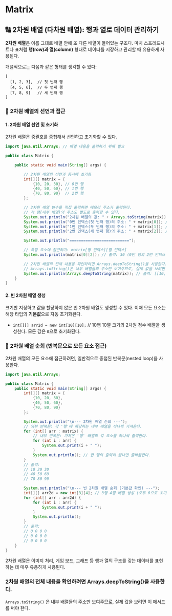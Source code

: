 

# Matrix

## 🔠 2차원 배열 (다차원 배열): 행과 열로 데이터 관리하기

**2차원 배열**은 이름 그대로 배열 안에 또 다른 배열이 들어있는 구조다. 마치 스프레드시트나 표처럼 **행(row)과 열(column)** 형태로 데이터를 저장하고 관리할 때 유용하게 사용된다.

개념적으로는 다음과 같은 형태를 생각할 수 있다:

```
[
  [1, 2, 3],  // 첫 번째 행
  [4, 5, 6],  // 두 번째 행
  [7, 8, 9]   // 세 번째 행
]
```

### 📝 2차원 배열의 선언과 접근

#### 1\. 2차원 배열 선언 및 초기화

2차원 배열은 중괄호를 중첩해서 선언하고 초기화할 수 있다.

```java
import java.util.Arrays; // 배열 내용을 출력하기 위해 필요

public class Matrix {

    public static void main(String[] args) {

        // 2차원 배열의 선언과 동시에 초기화
        int[][] matrix = {
            {10, 20, 30}, // 0번 행
            {40, 50, 60}, // 1번 행
            {70, 80, 90}  // 2번 행
        };

        // 2차원 배열 변수를 직접 출력하면 메모리 주소가 출력된다.
        // 각 행(내부 배열)의 주소도 별도로 출력할 수 있다.
        System.out.println("2차원 배열의 값: " + Arrays.toString(matrix));      // 출력: [[I@... , [I@... , [I@...] (내부 배열들의 주소)
        System.out.println("0번 인덱스(첫 번째 행)의 주소: " + matrix[0]); // 출력: [I@... (첫 번째 내부 배열의 주소)
        System.out.println("1번 인덱스(두 번째 행)의 주소: " + matrix[1]); // 출력: [I@...
        System.out.println("2번 인덱스(세 번째 행)의 주소: " + matrix[2]); // 출력: [I@...

        System.out.println("==========================");

        // 특정 요소에 접근하기: matrix[행 인덱스][열 인덱스]
        System.out.println(matrix[0][2]); // 출력: 30 (0번 행의 2번 인덱스 값)

        // 2차원 배열의 전체 내용을 확인하려면 Arrays.deepToString()을 사용한다.
        // Arrays.toString()은 내부 배열들의 주소만 보여주므로, 실제 값을 보려면 이 메서드를 써야 한다.
        System.out.println(Arrays.deepToString(matrix)); // 출력: [[10, 20, 30], [40, 50, 60], [70, 80, 90]]
    }
}
```

#### 2\. 빈 2차원 배열 생성

크기만 지정하고 값을 할당하지 않은 빈 2차원 배열도 생성할 수 있다. 이때 모든 요소는 해당 타입의 **기본값**으로 자동 초기화된다.

  * `int[][] arr2d = new int[10][10];` // 10행 10열 크기의 2차원 정수 배열을 생성한다. 모든 값은 `0`으로 초기화된다.

### 🔁 2차원 배열 순회 (반복문으로 모든 요소 접근)

2차원 배열의 모든 요소에 접근하려면, 일반적으로 중첩된 반복문(nested loop)을 사용한다.

```java
import java.util.Arrays;

public class Matrix {
    public static void main(String[] args) {
        int[][] matrix = {
            {10, 20, 30},
            {40, 50, 60},
            {70, 80, 90}
        };

        System.out.println("\n--- 2차원 배열 순회 ---");
        // 외부 반복문: 각 '행'에 해당하는 내부 배열을 하나씩 가져온다.
        for (int[] arr : matrix) {
            // 내부 반복문: 가져온 '행' 배열의 각 요소를 하나씩 출력한다.
            for (int i : arr) {
                System.out.print(i + " ");
            }
            System.out.println(); // 한 행의 출력이 끝나면 줄바꿈한다.
        }
        // 출력:
        // 10 20 30
        // 40 50 60
        // 70 80 90

        System.out.println("\n--- 빈 2차원 배열 순회 (기본값 확인) ---");
        int[][] arr2d = new int[3][4]; // 3행 4열 배열 생성 (모두 0으로 초기화)
        for (int[] arr : arr2d) {
            for (int i : arr) {
                System.out.print(i + " ");
            }
            System.out.println();
        }
        // 출력:
        // 0 0 0 0
        // 0 0 0 0
        // 0 0 0 0
    }
}
```

2차원 배열은 이미지 처리, 게임 보드, 그래프 등 행과 열의 구조를 갖는 데이터를 표현하는 데 매우 유용하게 사용된다.


### 2차원 배열의 전체 내용을 확인하려면 Arrays.deepToString()을 사용한다.
 `Arrays.toString()` 은 내부 배열들의 주소만 보여주므로, 실제 값을 보려면 이 메서드를 써야 한다.